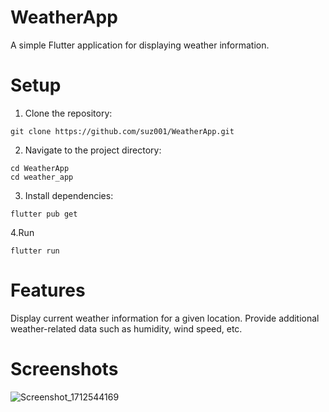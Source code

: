 # WeatherApp
A simple Flutter application for displaying weather information.

# Setup
1. Clone the repository:
```
git clone https://github.com/suz001/WeatherApp.git
```

2. Navigate to the project directory:
```
cd WeatherApp
cd weather_app
```

3. Install dependencies:
```
flutter pub get
```
4.Run
```
flutter run
```
# Features
Display current weather information for a given location.
Provide additional weather-related data such as humidity, wind speed, etc.

# Screenshots
![Screenshot_1712544169](https://github.com/suz001/WeatherApp/assets/53109792/40066075-5d7e-44d0-b522-cf291928ac95)
